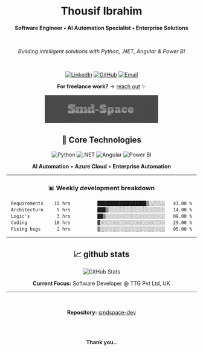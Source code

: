 <div align="center">

# Thousif Ibrahim

**Software Engineer • AI Automation Specialist • Enterprise Solutions**

<br>

*Building intelligent solutions with Python, .NET, Angular & Power BI*

<br>

[![LinkedIn](https://img.shields.io/badge/-LinkedIn-0077B5?style=for-the-badge&logo=linkedin&logoColor=white)](https://linkedin.com/in/thousif-ibrahim-29050421b)
[![GitHub](https://img.shields.io/badge/-GitHub-171515?style=for-the-badge&logo=github&logoColor=white)](https://github.com/smdspace-dev)
[![Email](https://img.shields.io/badge/-Contact-D14836?style=for-the-badge&logo=gmail&logoColor=white)](mailto:ahilxdesigns@gmail.com)

**For freelance work?** → [reach out](mailto:ahilxdesigns@gmail.com) ✨

<p><img src="opener.png" alt="Opener Image" width="300 /></p>
</div>

---

<div align="center">

## 🚀 Core Technologies

![Python](https://img.shields.io/badge/Python-3776AB?style=for-the-badge&logo=python&logoColor=white)
![.NET](https://img.shields.io/badge/.NET-512BD4?style=for-the-badge&logo=dotnet&logoColor=white)
![Angular](https://img.shields.io/badge/Angular-DD0031?style=for-the-badge&logo=angular&logoColor=white)
![Power BI](https://img.shields.io/badge/Power_BI-F2C811?style=for-the-badge&logo=powerbi&logoColor=black)

**AI Automation** • **Azure Cloud** • **Enterprise Automation**

</div>

---

<div align="center">

### 📊 Weekly development breakdown

<!--START_SECTION:waka-->

```txt
Requirements    15 hrs          ██████████████████▒░░░░░░   43.00 %
Architecture     5 hrs          ███▒░░░░░░░░░░░░░░░░░░░░░   14.00 %
Logic's          3 hrs          ██▒░░░░░░░░░░░░░░░░░░░░░░   09.00 %
Coding          10 hrs          ▓░░░░░░░░░░░░░░░░░░░░░░░░   29.00 %
Fixing bugs      2 hrs          ▒░░░░░░░░░░░░░░░░░░░░░░░░   05.00 %
```

<!--END_SECTION:waka-->

</div>

---

<div align="center">

## 📈 github stats

<img src="https://github-readme-stats.vercel.app/api?username=smdspace-dev&show_icons=true&theme=gotham&hide_border=true" alt="GitHub Stats" />

<br>

**Current Focus:** Software Developer @ TTG Pvt Ltd, UK

</div>

---

<div align="center">

<br>

**Repository:** [smdspace-dev](https://github.com/smdspace-dev/smdspace-dev.git)

<br>

<!-- ![WakaTime stats](https://github-readme-stats.vercel.app/api/wakatime?username=smdspace-dev)
![Wakatime](https://wakatime.com/badge/user/smdspace-dev-id.svg) -->
<!-- ![Profile Views](https://komarev.com/ghpvc/?username=smdspace-dev&color=2B579A&style=flat-square) -->

<br>

**Thank you..**

</div>

